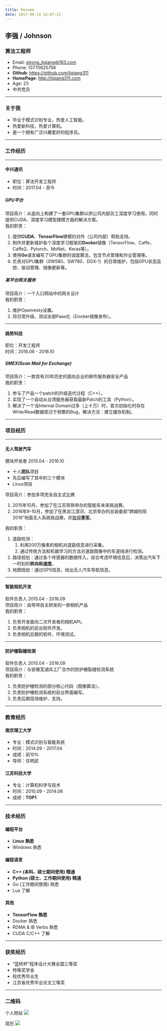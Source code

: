 ```yaml
---
title: Resume
date: 2017-09-14 14:47:21
---
```


## 李强 / Johnson

### 算法工程师

- Email: strong_liqiang@163.com
- Phone: 13770625756
- **Github**: https://github.com/liqiang311
- **HomePage**: http://liqiang311.com
- Age: 23
- 中共党员

***

### 关于我

- 毕业于模式识别专业，热爱人工智能。
- 热爱新科技，热爱计算机。
- 是一个拥有广泛兴趣爱好的程序员。

***

### 工作经历

***

#### 中兴通讯

- 职位：算法开发工程师
- 时间：2017.04 - 至今

##### **GPU平台**

项目简介：从底向上构建了一套GPU集群以供公司内部员工深度学习使用，同时提供CUDA、深度学习模型建模方面的解决方案。  
我的职责：  
1. 提供**CUDA**、**TensorFlow**建模的对外（公司内部）帮助支持。  
2. 制作并更新维护各个深度学习框架的**Docker**镜像（TensorFlow、Caffe、Caffe2、Pytorch、MxNet、Keras等）。
3. 使用**Go**语言编写了GPU集群的调度算法，包含节点管理和作业管理等。
4. 负责对GPU集群（SW580、SW780、DGX-1）的日常维护，包括GPU状态监控、驱动管理、镜像更新等。

##### 某平台网关服务  

项目简介：一个入口网站中的网关设计  
我的职责：  
1. 维护Openresty设置。
2. 将日常升级、测试全部Paas化（Docker镜像发布）。

***

#### 趋势科技

职位：开发工程师  
时间：2016.06 - 2016.10

##### SMEX(Scan Mail for Exchange)

项目简介：一款具有20年历史的面向企业的邮件服务器安全产品  
我的职责：  
1. 参与了产品一个patch的升级迭代过程（C++）。
2. 实现了一个自动从台湾服务器获取最新Patch的工具（Python）。
3. 解决了一个当Internal Domain过多（上十万）时，首次初始化时存在Write/Read数据库过于频繁的Bug，解决方法：建立缓存机制。

***

### 项目经历

***

#### 无人驾驶汽车

模块开发者 2015.04 - 2016.10  
- 十人**团队**项目
- 先后编写了其中的三个模块
- Linux项目

项目简介：参加多项完全自主式比赛  
1. 2015年10月，参加了在江苏常熟举办的智能车未来挑战赛。
2. 2016年9-10月，参加了在黑龙江漠河、北京举办的总装备部“跨越险阻2016”地面无人系统挑战赛，并[取得**季军**](http://cs.njust.edu.cn/02/14/c1817a131604/page.htm)。

我的职责：  
1. 道路检测：
    1. 利用200万像素的相机对道路信息进行采集。
    2. 通过传统方法和机器学习的方法对道路图像中的车道线进行检测。
2. 路径规划：通过各个传感器的数据传入，综合考虑环境信息后，决策出汽车下一时刻的**转向和速度**。
3. 地图规划：通过GPS信息，给出无人汽车导航信息。

***

#### 智能相机开发

软件负责人 2015.04 - 2016.09  
项目简介：由导师自主研发的一款相机产品  
我的职责：
1. 负责开发面向二次开发者的相机API。
2. 负责相机的前台软件开发。
3. 负责相机后期的软件、环境测试。

***

#### 防护栅裂缝检测

软件负责人 2015.04 - 2016.09  
项目简介：与安徽芜湖兵工厂合作的防护栅裂缝检测系统  
我的职责：  
1. 负责防护栅检测的部分核心代码（图像算法）。
2. 负责防护栅检测系统的前台界面编写。
3. 负责后期现场维护、支持。

***

### 教育经历

#### 南京理工大学

- 专业：模式识别与智能系统
- 时间：2014.09 - 2017.04
- 成绩：前10%  
- 导师：任明武

#### 江苏科技大学

- 专业：计算机科学与技术
- 时间：2010.09 - 2014.06
- 成绩：**TOP1**

***

### 技术经历

#### 编程平台

- **Linux 熟悉**
- Windows 熟悉

#### 编程语言

- **C++ (本科、硕士期间使用) 精通**
- **Python (硕士、工作期间使用) 精通**
- Go (工作期间使用) 熟悉
- Lua 了解

#### 其他

- **TensorFlow 熟悉**
- Docker 熟悉
- RDMA & IB Verbs 熟悉
- CUDA C/C++ 了解

***

### 获奖经历

- “蓝桥杯”程序设计大赛全国三等奖
- 特等奖学金
- 校优秀毕业生
- 江苏省优秀毕业论文三等奖

***

### 二维码

个人网站
![](/images/homepage.png)

简历
![](/images/resume.png)